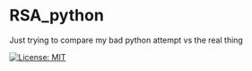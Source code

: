 # RSA_python

Just trying to compare my bad python attempt vs the real thing

[![License: MIT](https://img.shields.io/badge/License-MIT-yellow.svg)](https://opensource.org/licenses/MIT)

